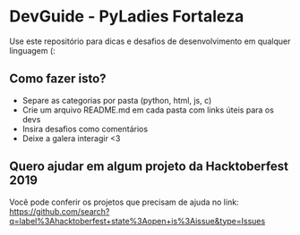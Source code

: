 # DevGuide -  PyLadies Fortaleza

Use este repositório para dicas e desafios de desenvolvimento em qualquer linguagem (:

## Como fazer isto?
* Separe as categorias por pasta (python, html, js, c)
* Crie um arquivo README.md em cada pasta com links úteis para os devs
* Insira desafios como comentários
* Deixe a galera interagir <3

## Quero ajudar em algum projeto da Hacktoberfest 2019
Você pode conferir os projetos que precisam de ajuda no link:
https://github.com/search?q=label%3Ahacktoberfest+state%3Aopen+is%3Aissue&type=Issues
